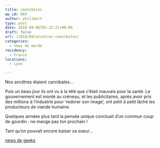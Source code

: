 ```yaml
---
title: cannibales
wp_id: 869
author: philibert
type: post
date: 2010-09-06T05:32:21+00:00
draft: false
url: /2010/09/ancetres-cannibales/
categories:
  - news de merde
residency:
  - France
locations:
  - Lyon

---
```

Nos ancêtres étaient cannibales&#8230;

Puis un beau jour ils ont vu à la télé que c&rsquo;était mauvais pour la santé. Le gouvernement est monté au créneau, et les publicitaires, après avoir pris des millions à l&rsquo;industrie pour &lsquo;redorer son image&rsquo;, ont petit à petit lâché les producteurs de viande humaine.
  
Quelques années plus tard la pensée unique concluait d&rsquo;un commun coup de gourdin : ne mange pas ton prochain !

Tant qu&rsquo;on pouvait encore baiser sa soeur&#8230;

[news de geeks][1]

 [1]: https://www.maxisciences.com/cannibalisme/cannibalisme-une-pratique-courante-dans-l-europe-paleolithique_art9014.html